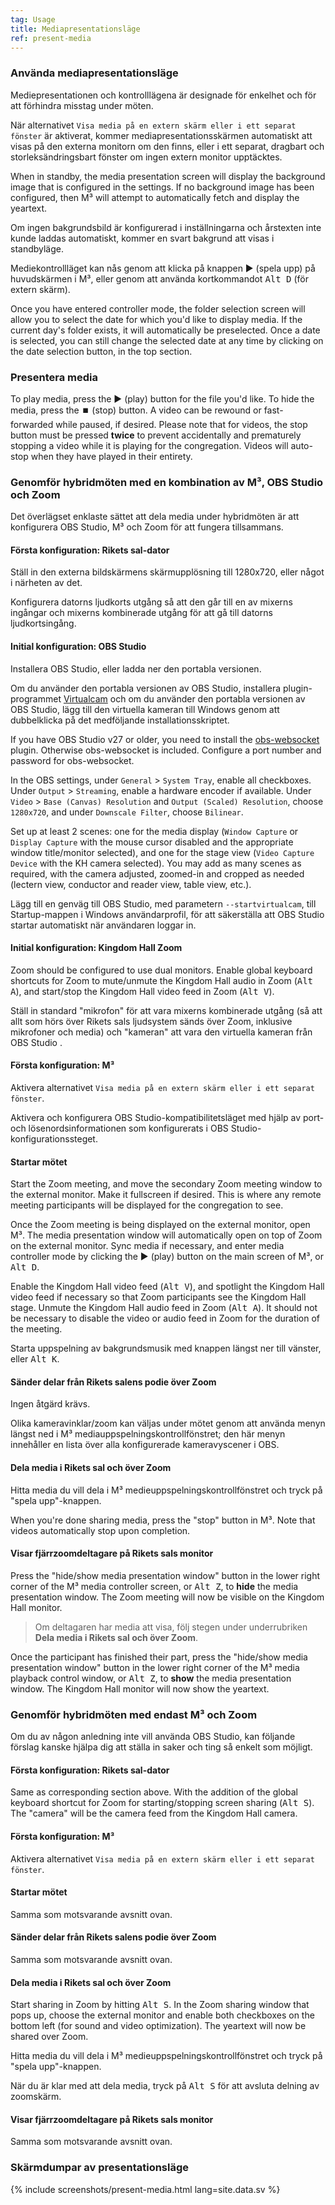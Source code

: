 ```yaml
---
tag: Usage
title: Mediapresentationsläge
ref: present-media
---
```


### Använda mediapresentationsläge

Mediepresentationen och kontrolllägena är designade för enkelhet och för att förhindra misstag under möten.

När alternativet `Visa media på en extern skärm eller i ett separat fönster` är aktiverat, kommer mediapresentationsskärmen automatiskt att visas på den externa monitorn om den finns, eller i ett separat, dragbart och storleksändringsbart fönster om ingen extern monitor upptäcktes.

When in standby, the media presentation screen will display the background image that is configured in the settings. If no background image has been configured, then M³ will attempt to automatically fetch and display the yeartext.

Om ingen bakgrundsbild är konfigurerad i inställningarna och årstexten inte kunde laddas automatiskt, kommer en svart bakgrund att visas i standbyläge.

Mediekontrollläget kan nås genom att klicka på knappen ▶️ (spela upp) på huvudskärmen i M³, eller genom att använda kortkommandot <kbd>Alt D</kbd> (för extern skärm).

Once you have entered controller mode, the folder selection screen will allow you to select the date for which you'd like to display media. If the current day's folder exists, it will automatically be preselected. Once a date is selected, you can still change the selected date at any time by clicking on the date selection button, in the top section.

### Presentera media

To play media, press the ▶️ (play) button for the file you'd like. To hide the media, press the ⏹️ (stop) button. A video can be rewound or fast-forwarded while paused, if desired. Please note that for videos, the stop button must be pressed **twice** to prevent accidentally and prematurely stopping a video while it is playing for the congregation. Videos will auto-stop when they have played in their entirety.

### Genomför hybridmöten med en kombination av M³, OBS Studio och Zoom

Det överlägset enklaste sättet att dela media under hybridmöten är att konfigurera OBS Studio, M³ och Zoom för att fungera tillsammans.

#### Första konfiguration: Rikets sal-dator

Ställ in den externa bildskärmens skärmupplösning till 1280x720, eller något i närheten av det.

Konfigurera datorns ljudkorts utgång så att den går till en av mixerns ingångar och mixerns kombinerade utgång för att gå till datorns ljudkortsingång.

#### Initial konfiguration: OBS Studio

Installera OBS Studio, eller ladda ner den portabla versionen.

Om du använder den portabla versionen av OBS Studio, installera plugin-programmet [Virtualcam](https://obsproject.com/forum/resources/obs-virtualcam.949/) och om du använder den portabla versionen av OBS Studio, lägg till den virtuella kameran till Windows genom att dubbelklicka på det medföljande installationsskriptet.

If you have OBS Studio v27 or older, you need to install the [obs-websocket](https://github.com/obsproject/obs-websocket) plugin. Otherwise obs-websocket is included. Configure a port number and password for obs-websocket.

In the OBS settings, under `General` > `System Tray`, enable all checkboxes. Under `Output` > `Streaming`, enable a hardware encoder if available. Under `Video` > `Base (Canvas) Resolution` and `Output (Scaled) Resolution`, choose `1280x720`, and under `Downscale Filter`, choose `Bilinear`.

Set up at least 2 scenes: one for the media display (`Window Capture` or `Display Capture` with the mouse cursor disabled and the appropriate window title/monitor selected), and one for the stage view (`Video Capture Device` with the KH camera selected). You may add as many scenes as required, with the camera adjusted, zoomed-in and cropped as needed (lectern view, conductor and reader view, table view, etc.).

Lägg till en genväg till OBS Studio, med parametern `--startvirtualcam`, till Startup-mappen i Windows användarprofil, för att säkerställa att OBS Studio startar automatiskt när användaren loggar in.

#### Initial konfiguration: Kingdom Hall Zoom

Zoom should be configured to use dual monitors. Enable global keyboard shortcuts for Zoom to mute/unmute the Kingdom Hall audio in Zoom (<kbd>Alt A</kbd>), and start/stop the Kingdom Hall video feed in Zoom (<kbd>Alt V</kbd>).

Ställ in standard "mikrofon" för att vara mixerns kombinerade utgång (så att allt som hörs över Rikets sals ljudsystem sänds över Zoom, inklusive mikrofoner och media) och "kameran" att vara den virtuella kameran från OBS Studio .

#### Första konfiguration: M³

Aktivera alternativet `Visa media på en extern skärm eller i ett separat fönster`.

Aktivera och konfigurera OBS Studio-kompatibilitetsläget med hjälp av port- och lösenordsinformationen som konfigurerats i OBS Studio-konfigurationssteget.

#### Startar mötet

Start the Zoom meeting, and move the secondary Zoom meeting window to the external monitor. Make it fullscreen if desired. This is where any remote meeting participants will be displayed for the congregation to see.

Once the Zoom meeting is being displayed on the external monitor, open M³. The media presentation window will automatically open on top of Zoom on the external monitor. Sync media if necessary, and enter media controller mode by clicking the ▶️ (play) button on the main screen of M³, or <kbd>Alt D</kbd>.

Enable the Kingdom Hall video feed (<kbd>Alt V</kbd>), and spotlight the Kingdom Hall video feed if necessary so that Zoom participants see the Kingdom Hall stage. Unmute the Kingdom Hall audio feed in Zoom (<kbd>Alt A</kbd>). It should not be necessary to disable the video or audio feed in Zoom for the duration of the meeting.

Starta uppspelning av bakgrundsmusik med knappen längst ner till vänster, eller <kbd>Alt K</kbd>.

#### Sänder delar från Rikets salens podie över Zoom

Ingen åtgärd krävs.

Olika kameravinklar/zoom kan väljas under mötet genom att använda menyn längst ned i M³ mediauppspelningskontrollfönstret; den här menyn innehåller en lista över alla konfigurerade kameravyscener i OBS.

#### Dela media i Rikets sal och över Zoom

Hitta media du vill dela i M³ medieuppspelningskontrollfönstret och tryck på "spela upp"-knappen.

When you're done sharing media, press the "stop" button in M³. Note that videos automatically stop upon completion.

#### Visar fjärrzoomdeltagare på Rikets sals monitor

Press the "hide/show media presentation window" button in the lower right corner of the M³ media controller screen, or <kbd>Alt Z</kbd>, to **hide** the media presentation window. The Zoom meeting will now be visible on the Kingdom Hall monitor.

> Om deltagaren har media att visa, följ stegen under underrubriken **Dela media i Rikets sal och över Zoom**.

Once the participant has finished their part, press the "hide/show media presentation window" button in the lower right corner of the M³ media playback control window, or <kbd>Alt Z</kbd>, to **show** the media presentation window. The Kingdom Hall monitor will now show the yeartext.

### Genomför hybridmöten med endast M³ och Zoom

Om du av någon anledning inte vill använda OBS Studio, kan följande förslag kanske hjälpa dig att ställa in saker och ting så enkelt som möjligt.

#### Första konfiguration: Rikets sal-dator

Same as corresponding section above. With the addition of the global keyboard shortcut for Zoom for starting/stopping screen sharing (<kbd>Alt S</kbd>). The "camera" will be the camera feed from the Kingdom Hall camera.

#### Första konfiguration: M³

Aktivera alternativet `Visa media på en extern skärm eller i ett separat fönster`.

#### Startar mötet

Samma som motsvarande avsnitt ovan.

#### Sänder delar från Rikets salens podie över Zoom

Samma som motsvarande avsnitt ovan.

#### Dela media i Rikets sal och över Zoom

Start sharing in Zoom by hitting <kbd>Alt S</kbd>. In the Zoom sharing window that pops up, choose the external monitor and enable both checkboxes on the bottom left (for sound and video optimization). The yeartext will now be shared over Zoom.

Hitta media du vill dela i M³ medieuppspelningskontrollfönstret och tryck på "spela upp"-knappen.

När du är klar med att dela media, tryck på <kbd>Alt S</kbd> för att avsluta delning av zoomskärm.

#### Visar fjärrzoomdeltagare på Rikets sals monitor

Samma som motsvarande avsnitt ovan.

### Skärmdumpar av presentationsläge

{% include screenshots/present-media.html lang=site.data.sv %}
